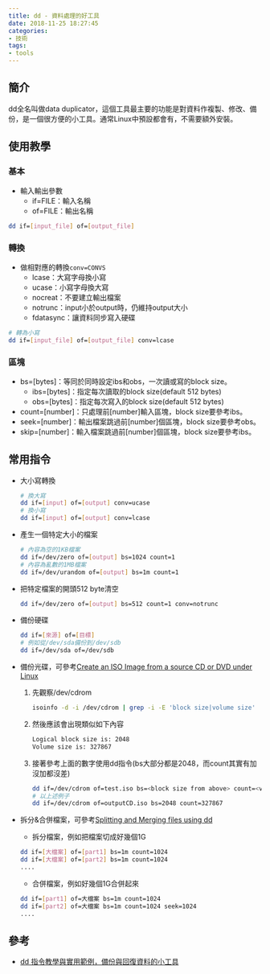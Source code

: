 ```yaml
---
title: dd - 資料處理的好工具
date: 2018-11-25 18:27:45
categories:
- 技術
tags:
- tools
---
```

## 簡介

dd全名叫做data duplicator，這個工具最主要的功能是對資料作複製、修改、備份，是一個很方便的小工具。通常Linux中預設都會有，不需要額外安裝。

## 使用教學

### 基本

* 輸入輸出參數
  * if=FILE：輸入名稱
  * of=FILE：輸出名稱

```bash
dd if=[input_file] of=[output_file]
```

### 轉換

* 做相對應的轉換`conv=CONVS`
  * lcase：大寫字母換小寫
  * ucase：小寫字母換大寫
  * nocreat：不要建立輸出檔案
  * notrunc：input小於output時，仍維持output大小
  * fdatasync：讓資料同步寫入硬碟

```bash
# 轉為小寫
dd if=[input_file] of=[output_file] conv=lcase
```

### 區塊

* bs=[bytes]：等同於同時設定ibs和obs，一次讀或寫的block size。
  * ibs=[bytes]：指定每次讀取的block size(default 512 bytes)
  * obs=[bytes]：指定每次寫入的block size(default 512 bytes)
* count=[number]：只處理前[number]輸入區塊，block size要參考ibs。
* seek=[number]：輸出檔案跳過前[number]個區塊，block size要參考obs。
* skip=[number]：輸入檔案跳過前[number]個區塊，block size要參考ibs。

## 常用指令

* 大小寫轉換

   ```bash
   # 換大寫
   dd if=[input] of=[output] conv=ucase
   # 換小寫
   dd if=[input] of=[output] conv=lcase
   ```

* 產生一個特定大小的檔案

   ```bash
   # 內容為空的1KB檔案
   dd if=/dev/zero of=[output] bs=1024 count=1
   # 內容為亂數的1MB檔案
   dd if=/dev/urandom of=[output] bs=1m count=1
   ```

* 把特定檔案的開頭512 byte清空

   ```bash
   dd if=/dev/zero of=[output] bs=512 count=1 conv=notrunc
   ```

* 備份硬碟

   ```bash
   dd if=[來源] of=[目標]
   # 例如從/dev/sda備份到/dev/sdb
   dd if=/dev/sda of=/dev/sdb
   ```

* 備份光碟，可參考[Create an ISO Image from a source CD or DVD under Linux](https://www.thomas-krenn.com/en/wiki/Create_an_ISO_Image_from_a_source_CD_or_DVD_under_Linux)
  1. 先觀察/dev/cdrom

      ```bash
      isoinfo -d -i /dev/cdrom | grep -i -E 'block size|volume size'
      ```

  2. 然後應該會出現類似如下內容

      ```bash
      Logical block size is: 2048
      Volume size is: 327867
      ```

  3. 接著參考上面的數字使用dd指令(bs大部分都是2048，而count其實有加沒加都沒差)

      ```bash
      dd if=/dev/cdrom of=test.iso bs=<block size from above> count=<volume size from above>
      # 以上述例子
      dd if=/dev/cdrom of=outputCD.iso bs=2048 count=327867
      ```

* 拆分&合併檔案，可參考[Splitting and Merging files using dd](https://www.linuxquestions.org/linux/answers/applications_gui_multimedia/splitting_and_merging_files_using_dd)
  * 拆分檔案，例如把檔案切成好幾個1G

   ```bash
   dd if=[大檔案] of=[part1] bs=1m count=1024
   dd if=[大檔案] of=[part2] bs=1m count=1024
   ....
   ```

  * 合併檔案，例如好幾個1G合併起來

   ```bash
   dd if=[part1] of=大檔案 bs=1m count=1024
   dd if=[part2] of=大檔案 bs=1m count=1024 seek=1024
   ....
   ```

## 參考

* [dd 指令教學與實用範例，備份與回復資料的小工具](https://blog.gtwang.org/linux/dd-command-examples/)
